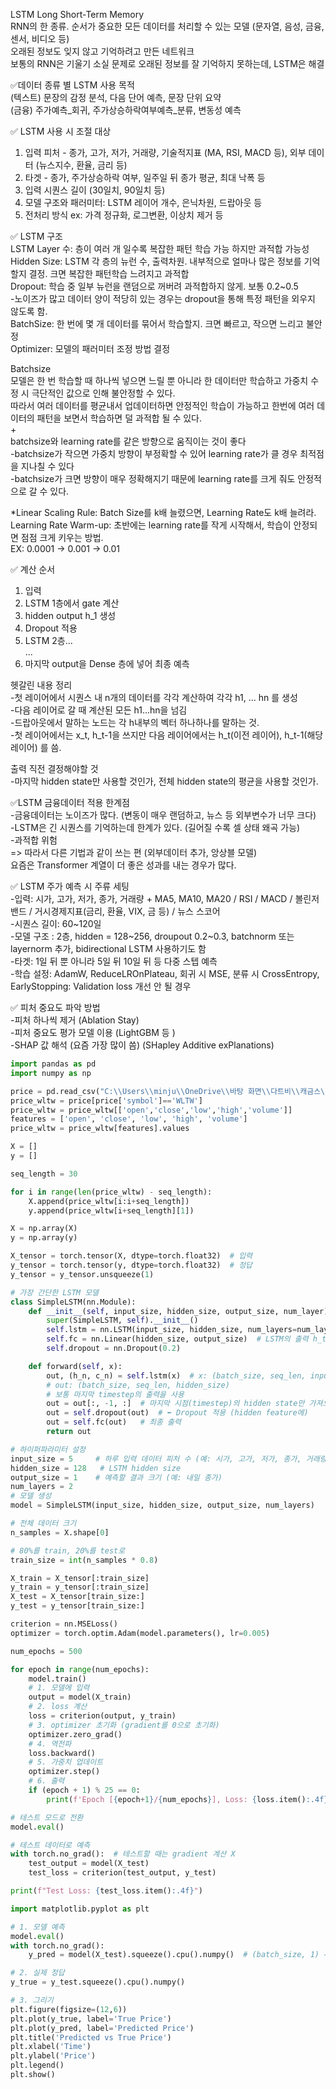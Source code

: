 LSTM Long Short-Term Memory  
RNN의 한 종류. 순서가 중요한 모든 데이터를 처리할 수 있는 모델 (문자열, 음성, 금융, 센서, 비디오 등)  
오래된 정보도 잊지 않고 기억하려고 만든 네트워크  
보통의 RNN은 기울기 소실 문제로 오래된 정보를 잘 기억하지 못하는데, LSTM은 해결

✅데이터 종류 별 LSTM 사용 목적  
(텍스트) 문장의 감정 분석, 다음 단어 예측, 문장 단위 요약   
(금융) 주가예측_회귀, 주가상승하락여부예측_분류, 변동성 예측 


✅ LSTM 사용 시 조절 대상  
1. 입력 피처 - 종가, 고가, 저가, 거래량, 기술적지표 (MA, RSI, MACD 등), 외부 데이터 (뉴스지수, 환율, 금리 등)  
2. 타겟 - 종가, 주가상승하락 여부, 일주일 뒤 종가 평균, 최대 낙폭 등  
3. 입력 시퀀스 길이 (30일치, 90일치 등)  
4. 모델 구조와 패러미터: LSTM 레이어 개수, 은닉차원, 드랍아웃 등  
5. 전처리 방식 ex: 가격 정규화, 로그변환, 이상치 제거 등


✅ LSTM 구조  
LSTM Layer 수: 층이 여러 개 일수록 복잡한 패턴 학습 가능 하지만 과적합 가능성  
Hidden Size: LSTM 각 층의 뉴런 수, 출력차원. 내부적으로 얼마나 많은 정보를 기억할지 결정. 크면 복잡한 패턴학습 느려지고 과적합  
Dropout: 학습 중 일부 뉴런을 랜덤으로 꺼버려 과적합하지 않게. 보통 0.2~0.5  
-노이즈가 많고 데이터 양이 적당히 있는 경우는 dropout을 통해 특정 패턴을 외우지 않도록 함.  
BatchSize: 한 번에 몇 개 데이터를 묶어서 학습할지. 크면 빠르고, 작으면 느리고 불안정  
Optimizer: 모델의 패러미터 조정 방법 결정


Batchsize  
모델은 한 번 학습할 때 하나씩 넣으면 느릴 뿐 아니라 한 데이터만 학습하고 가중치 수정 시 극단적인 값으로 인해 불안정할 수 있다.  
따라서 여러 데이터를 평균내서 업데이터하면 안정적인 학습이 가능하고 한번에 여러 데이터의 패턴을 보면서 학습하면 덜 과적합 될 수 있다.  
+  
batchsize와 learning rate를 같은 방향으로 움직이는 것이 좋다  
-batchsize가 작으면 가중치 방향이 부정확할 수 있어 learning rate가 클 경우 최적점을 지나칠 수 있다  
-batchsize가 크면 방향이 매우 정확해지기 때문에 learning rate를 크게 줘도 안정적으로 갈 수 있다.

*Linear Scaling Rule: Batch Size를 k배 늘렸으면, Learning Rate도 k배 늘려라.  
Learning Rate Warm-up: 초반에는 learning rate를 작게 시작해서, 학습이 안정되면 점점 크게 키우는 방법.  
EX: 0.0001 → 0.001 → 0.01

✅ 계산 순서  
1. 입력  
2. LSTM 1층에서 gate 계산  
3. hidden output h_1 생성  
4. Dropout 적용  
5. LSTM 2층...  
...  
6. 마지막 output을 Dense 층에 넣어 최종 예측

헷갈린 내용 정리  
-첫 레이어에서 시퀀스 내 n개의 데이터를 각각 계산하여 각각 h1, ... hn 를 생성  
-다음 레이어로 갈 때 계산된 모든 h1...hn을 넘김  
-드랍아웃에서 말하는 노드는 각 h내부의 벡터 하나하나를 말하는 것.  
-첫 레이어에서는 x_t, h_t-1을 쓰지만 다음 레이어에서는 h_t(이전 레이어), h_t-1(해당 레이어) 를 씀.

출력 직전 결정해야할 것  
-마지막 hidden state만 사용할 것인가, 전체 hidden state의 평균을 사용할 것인가.


✅LSTM 금융데이터 적용 한계점  
-금융데이터는 노이즈가 많다. (변동이 매우 랜덤하고, 뉴스 등 외부변수가 너무 크다)  
-LSTM은 긴 시퀀스를 기억하는데 한계가 있다. (길어질 수록 셀 상태 왜곡 가능)  
-과적합 위험  
=> 따라서 다른 기법과 같이 쓰는 편 (외부데이터 추가, 앙상블 모델)  
요즘은 Transformer 계열이 더 좋은 성과를 내는 경우가 많다.

✅ LSTM 주가 예측 시 주류 세팅  
-입력: 시가, 고가, 저가, 종가, 거래량 + MA5, MA10, MA20 / RSI / MACD / 볼린저 밴드 / 거시경제지표(금리, 환율, VIX, 금 등) / 뉴스 스코어  
-시퀀스 길이: 60~120일  
-모델 구조 : 2층, hidden = 128~256, droupout 0.2~0.3, batchnorm 또는 layernorm 추가, bidirectional LSTM 사용하기도 함  
-타겟: 1일 뒤 뿐 아니라 5일 뒤 10일 뒤 등 다중 스텝 예측  
-학습 설정: AdamW, ReduceLROnPlateau, 회귀 시 MSE, 분류 시 CrossEntropy, EarlyStopping: Validation loss 개선 안 될 경우

✅ 피처 중요도 파악 방법  
-피처 하나씩 제거 (Ablation Stay)  
-피처 중요도 평가 모델 이용 (LightGBM 등 )  
-SHAP 값 해석 (요즘 가장 많이 씀) (SHapley Additive exPlanations)

```python
import pandas as pd
import numpy as np

price = pd.read_csv("C:\\Users\\minju\\OneDrive\\바탕 화면\\다트비\\캐금스\\prices.csv")
price_wltw = price[price['symbol']=='WLTW']
price_wltw = price_wltw[['open','close','low','high','volume']]
features = ['open', 'close', 'low', 'high', 'volume']
price_wltw = price_wltw[features].values

X = []
y = []

seq_length = 30

for i in range(len(price_wltw) - seq_length):
    X.append(price_wltw[i:i+seq_length])
    y.append(price_wltw[i+seq_length][1])

X = np.array(X)
y = np.array(y)

X_tensor = torch.tensor(X, dtype=torch.float32)  # 입력
y_tensor = torch.tensor(y, dtype=torch.float32)  # 정답
y_tensor = y_tensor.unsqueeze(1)

# 가장 간단한 LSTM 모델
class SimpleLSTM(nn.Module):
    def __init__(self, input_size, hidden_size, output_size, num_layer):
        super(SimpleLSTM, self).__init__()
        self.lstm = nn.LSTM(input_size, hidden_size, num_layers=num_layer, batch_first=True)  # batch_first=True로 입력을 (batch, seq_len, input_size)로
        self.fc = nn.Linear(hidden_size, output_size)  # LSTM의 출력 h_t를 받아서 최종 결과 출력
        self.dropout = nn.Dropout(0.2)

    def forward(self, x):
        out, (h_n, c_n) = self.lstm(x)  # x: (batch_size, seq_len, input_size)
        # out: (batch_size, seq_len, hidden_size)
        # 보통 마지막 timestep의 출력을 사용
        out = out[:, -1, :]  # 마지막 시점(timestep)의 hidden state만 가져오기
        out = self.dropout(out)  # ⬅️ Dropout 적용 (hidden feature에)
        out = self.fc(out)   # 최종 출력
        return out

# 하이퍼파라미터 설정
input_size = 5     # 하루 입력 데이터 피처 수 (예: 시가, 고가, 저가, 종가, 거래량)
hidden_size = 128   # LSTM hidden size
output_size = 1    # 예측할 결과 크기 (예: 내일 종가)
num_layers = 2
# 모델 생성
model = SimpleLSTM(input_size, hidden_size, output_size, num_layers)

# 전체 데이터 크기
n_samples = X.shape[0]

# 80%를 train, 20%를 test로
train_size = int(n_samples * 0.8)

X_train = X_tensor[:train_size]
y_train = y_tensor[:train_size]
X_test = X_tensor[train_size:]
y_test = y_tensor[train_size:]

criterion = nn.MSELoss()
optimizer = torch.optim.Adam(model.parameters(), lr=0.005)

num_epochs = 500

for epoch in range(num_epochs):
    model.train()
    # 1. 모델에 입력
    output = model(X_train)
    # 2. loss 계산
    loss = criterion(output, y_train)
    # 3. optimizer 초기화 (gradient를 0으로 초기화)
    optimizer.zero_grad()
    # 4. 역전파
    loss.backward()
    # 5. 가중치 업데이트
    optimizer.step()
    # 6. 출력
    if (epoch + 1) % 25 == 0:
        print(f'Epoch [{epoch+1}/{num_epochs}], Loss: {loss.item():.4f}')

# 테스트 모드로 전환
model.eval()

# 테스트 데이터로 예측
with torch.no_grad():  # 테스트할 때는 gradient 계산 X
    test_output = model(X_test)
    test_loss = criterion(test_output, y_test)

print(f"Test Loss: {test_loss.item():.4f}")

import matplotlib.pyplot as plt

# 1. 모델 예측
model.eval()
with torch.no_grad():
    y_pred = model(X_test).squeeze().cpu().numpy()  # (batch_size, 1) → (batch_size,)

# 2. 실제 정답
y_true = y_test.squeeze().cpu().numpy()

# 3. 그리기
plt.figure(figsize=(12,6))
plt.plot(y_true, label='True Price')
plt.plot(y_pred, label='Predicted Price')
plt.title('Predicted vs True Price')
plt.xlabel('Time')
plt.ylabel('Price')
plt.legend()
plt.show()
```
